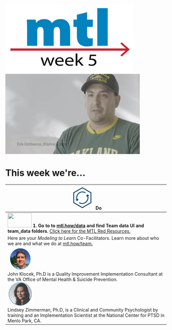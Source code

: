 <!-- MTL Logo, HTML img tag -->
[<img src = "https://github.com/lzim/teampsd/blob/master/resources/title_slides_weeks/mtl_how_week5.png?raw=true"
     height = "215" width = "400">](https://github.com/lzim/mtl/blob/master/red/) 
[<img src="https://github.com/lzim/teampsd/blob/master/resources/vapor_team_youtube/ontiveros_vapor.jpg?raw=true" height="250" width="420">](https://mtl.how/vapor_wk05)   

# This week we're...

[<img src = "https://raw.githubusercontent.com/lzim/teampsd/master/resources/icons/do.png" height = "75" width = "75">](https://github.com/lzim/mtl/blob/master/blue/session03/s03_learner/mtl_session03_see.md) **Do** |
| --- |
| [<img src = "https://raw.githubusercontent.com/lzim/teampsd/master/resources/logos/mtl_how_data_sm.png" height = "45" width = "75">](http://mtl.how/data) **1. Go to to [mtl.how/data](https://mtl.how/data) and find Team data UI and team_data folders.** [Click here for the MTL Red Resources.](https://github.com/lzim/mtl/blob/master/red/)|
Here are your _Modeling to Learn_ Co-Facilitators. Learn more about who we are and what we do at [mtl.how/team.](https://mtl.how/team) <br> [<img src="https://github.com/lzim/teampsd/blob/master/resources/small_circle_headshots/klocek_headshot_circle.jpg?raw=true" height= "75" width="75">](https://forio.com/app/va/va-psd-team/teampsd.html) <br> John Klocek, Ph.D is a Quality Improvement Implementation Consultant at the VA Office of Mental Health & Suicide Prevention. <br> [<img src="https://github.com/lzim/teampsd/blob/master/resources/small_circle_headshots/zimmerman_headshot_circle.png?raw=true" height="75" width="78">](https://mtl.how/team) <br> Lindsey Zimmerman, Ph.D, is a Clinical and Community Psychologist by training and an Implementation Scientist at the National Center for PTSD in Menlo Park, CA.  |

